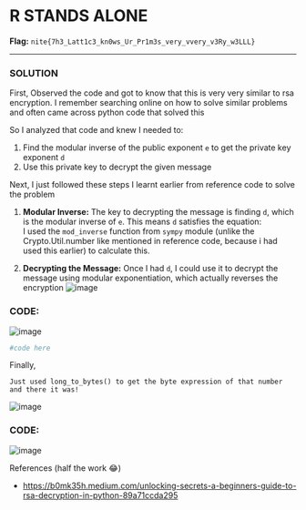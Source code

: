 # R STANDS ALONE

**Flag:** `nite{7h3_Latt1c3_kn0ws_Ur_Pr1m3s_very_vvery_v3Ry_w3LLL}`

---

### SOLUTION

First,
Observed the code and got to know that this is very very similar to rsa encryption.
I remember searching online on how to solve similar problems and often came across python code that solved this

So I analyzed that code and knew I needed to:
1. Find the modular inverse of the public exponent `e` to get the private key exponent `d`
2. Use this private key to decrypt the given message


Next,
I just followed these steps I learnt earlier from reference code to solve the problem

1. **Modular Inverse:** The key to decrypting the message is finding `d`, which is the modular inverse of `e`. This means `d` satisfies the equation:  
   I used the `mod_inverse` function from `sympy` module (unlike the Crypto.Util.number like mentioned in reference code, because i had used this earlier) to calculate this.

2. **Decrypting the Message:** Once I had `d`, I could use it to decrypt the message using modular exponentiation, which actually reverses the encryption
![image](https://github.com/user-attachments/assets/c0fe44c8-d7b3-4311-a7da-e176b39359c1)

### CODE:
![image](https://github.com/user-attachments/assets/96e57afe-f543-4d6f-9139-4752a1467c35)

```python
#code here
```


Finally, 
```
Just used long_to_bytes() to get the byte expression of that number and there it was!
```
![image](https://github.com/user-attachments/assets/dad4a318-ca34-4239-9b2a-d92338876888)

### CODE:
![image](https://github.com/user-attachments/assets/39dc460e-cd74-4e7c-9c26-2b06a4ffeeaa)


References (half the work 😂)

- https://b0mk35h.medium.com/unlocking-secrets-a-beginners-guide-to-rsa-decryption-in-python-89a71ccda295
